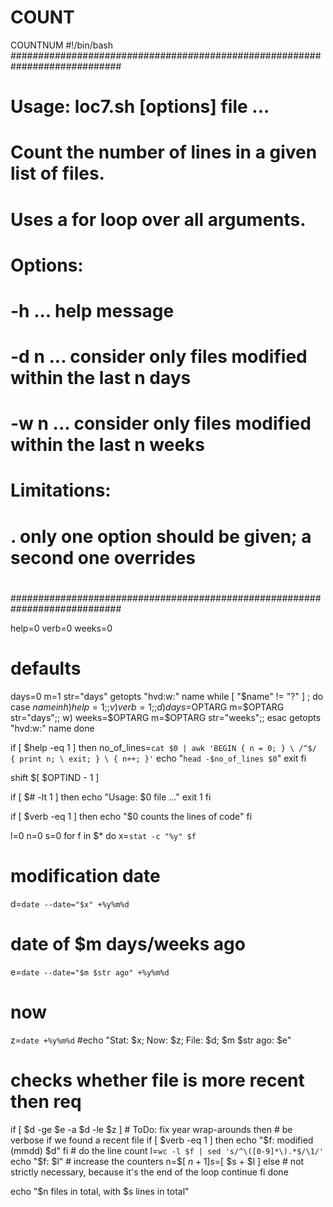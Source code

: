 # COUNT
COUNTNUM
#!/bin/bash
############################################################################
#
# Usage: loc7.sh [options] file ...
#
# Count the number of lines in a given list of files.
# Uses a for loop over all arguments.
#
# Options:
#  -h     ... help message
#  -d n ... consider only files modified within the last n days
#  -w n ... consider only files modified within the last n weeks
#
# Limitations: 
#  . only one option should be given; a second one overrides
#
############################################################################

help=0
verb=0
weeks=0
# defaults
days=0
m=1
str="days"
getopts "hvd:w:" name
while [ "$name" != "?" ] ; do
  case $name in
   h) help=1;;   
   v) verb=1;;   
   d) days=$OPTARG
      m=$OPTARG
      str="days";;
   w) weeks=$OPTARG
      m=$OPTARG
      str="weeks";;
  esac 
  getopts "hvd:w:" name
done

if [ $help -eq 1 ]
 then no_of_lines=`cat $0 | awk 'BEGIN { n = 0; } \
                                 /^$/ { print n; \
                                        exit; } \
                                      { n++; }'`
      echo "`head -$no_of_lines $0`"
      exit 
fi

shift $[ $OPTIND - 1 ]

if [ $# -lt 1 ]
then
  echo "Usage: $0 file ..."
  exit 1
fi

if [ $verb -eq 1 ]
  then echo "$0 counts the lines of code" 
fi

l=0
n=0
s=0
for f in $*
do
  x=`stat -c "%y" $f`
  # modification date
  d=`date --date="$x" +%y%m%d`
  # date of $m days/weeks ago
  e=`date --date="$m $str ago" +%y%m%d`
  # now
  z=`date +%y%m%d`
  #echo "Stat: $x; Now: $z; File: $d; $m $str ago: $e"
  # checks whether file is more recent then req
  if [ $d -ge $e -a $d -le $z ] # ToDo: fix year wrap-arounds
  then 
      # be verbose if we found a recent file
      if [ $verb -eq 1 ] 
        then echo "$f: modified (mmdd) $d"
      fi
      # do the line count
      l=`wc -l $f | sed 's/^\([0-9]*\).*$/\1/'`
      echo "$f: $l"
      # increase the counters
      n=$[ $n + 1 ]
      s=$[ $s + $l ]
  else
      # not strictly necessary, because it's the end of the loop
      continue
  fi
done

echo "$n files in total, with $s lines in total"
